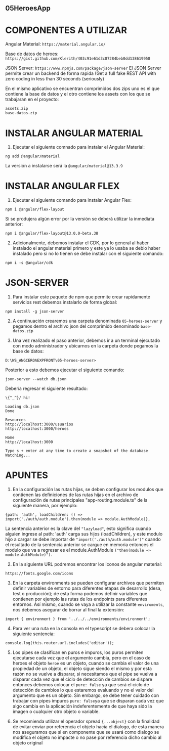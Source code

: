 ## 05HeroesApp

# COMPONENTES A UTILIZAR

Angular Material: ```https://material.angular.io/```

Base de datos de heroes: ```https://gist.github.com/Klerith/403c91e61d3c87284beb0dd138619958```

JSON Server: ```https://www.npmjs.com/package/json-server```
El JSON Server permite crear un backend de forma rapida (Get a full fake REST API with zero coding in less than 30 seconds (seriously)

En el mismo aplicativo se encuentran comprimidos dos zips uno es el que contiene la base de datos y el otro
contiene los assets con los que se trabajaran en el proyecto:

```
assets.zip
base-datos.zip
```

# INSTALAR ANGULAR MATERIAL

1. Ejecutar el siguiente comnado para instalar el Angular Material:

```ng add @angular/material```

La versión a instalarse será la ```@angular/material@13.3.9```

# INSTALAR ANGULAR FLEX

1. Ejecutar el siguiente comando para instalar Angular Flex:

```npm i @angular/flex-layout```

Si se produjera algún error por la versión se deberá utilizar la inmediata anterior:

```npm i @angular/flex-layout@13.0.0-beta.38```

2. Adicionalmente, debemos instalar el CDK, por lo general al haber instalado el angular material primero
y este ya lo usaba se debio haber instalado pero si no lo tienen se debe instalar con el siguiente comando:

```npm i -s @angular/cdk```

# JSON-SERVER
1. Para instalar este paquete de npm que permite crear rapidamente servicios rest debemos instalarlo de forma
global:

```npm install -g json-server```

2. A continuación crearemos una carpeta denominada ```05-heroes-server``` y pegamos dentro el archivo json del comprimido
denominado ```base-datos.zip```

3. Una vez realizado el paso anterior, debemos ir a un terminal ejecutado con modo administrador y ubicarnos en la carpeta
donde pegamos la base de datos:

```D:\WS_ANGCEROAEXPFRONT\05-heroes-server>```

Posterior a esto debemos ejecutar el siguiente comando: 

```json-server --watch db.json```

Debería regresar el siguiente resultado:

  ```
  \{^_^}/ hi!

  Loading db.json
  Done

  Resources
  http://localhost:3000/usuarios
  http://localhost:3000/heroes

  Home
  http://localhost:3000

  Type s + enter at any time to create a snapshot of the database
  Watching...
  ```

# APUNTES

1. En la configuración las rutas hijas, se deben configurar los modulos que contienen las definiciones
de las rutas hijas en el archivo de configuración de rutas principales "app-routing.module.ts" de la 
siguiente manera, por ejemplo:

```{path: 'auth', loadChildren: () => import('./auth/auth.module').then(module => module.AuthModule)},```

La sentencia anterior es la clave del ```"lazyload"```, esto significa cuando alguien ingrese al path: 'auth'
carga sus hijos (loadChildren), y este modulo hijo a cargar se debe importar de ```"import('./auth/auth.module')"```
cuando el resultado de la sentencia anterior se cargue en memoria entonces el modulo que va a regresar es el
module.AuthModule ```("then(module => module.AuthModule)").```

2. En la siguiente URL podremos encontrar los iconos de angular material:

```https://fonts.google.com/icons```

3. En la carpeta environments se pueden configurar archivos que permiten definir variables de entorno para diferentes
etapas de desarrollo (desa, test o producción); de esta forma podemos definir variables que contienen por ejemplo 
las rutas de los endpoints para diferentes entornos. Así mismo, cuando se vaya a utilizar la constante ```enviroments```,
nos debemos asegurar de borrar al final la extensión:

```import { environment } from '../../../environments/environment';```

4. Para ver una ruta en la consola en el typescript se debera colocar la siguiente sentencia: 

```console.log(this.router.url.includes('editar'));```

5. Los pipes se clasifican en puros e impuros, los puros permiten ejecutarse cada vez que el argumento cambia, pero en el 
caso de heroes el objeto ```heroe``` es un objeto, cuando se cambia el valor de una propiedad de un objeto, el objeto sigue
siendo el mismo y por esta razón no se vuelve a disparar, si necesitamos que el pipe se vuelva a disparar cada vez que el 
ciclo de detección de cambios se dispare entonces debemos colocar el ```pure: false``` ya que será el ciclo de detección de
cambios lo que estaremos evaluando y no el valor del argumento que es un objeto. Sin embargo, se debe tener cuidado con trabajar
con pipes impuros ```pure: false```ya que se disparan cada vez que algo cambia en la aplicación indeferentemente de que haya sido
la imagen o cualquier otro objeto o variable.

6. Se recomienda utilizar el operador spread ```{...object}``` con la finalidad de evitar enviar por referencia el objeto hacia 
el dialogo, de esta manera nos aseguramos que si en componente que se usará como dialogo se modifica el objeto no impacte o no 
pase por referencia dicho cambio al objeto original
